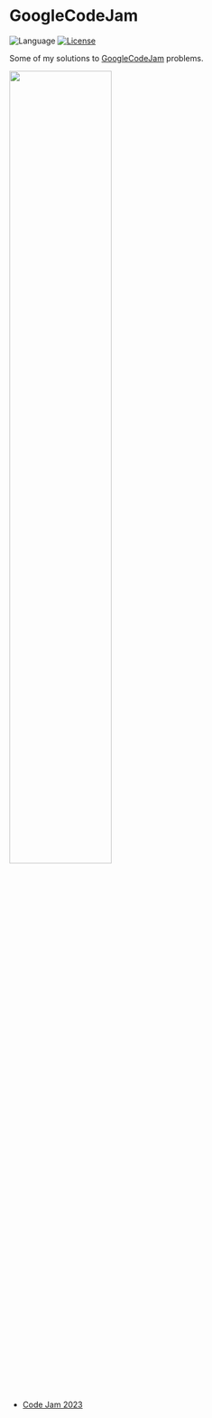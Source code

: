 # GoogleCodeJam

![Language](https://img.shields.io/badge/language-Python-orange.svg) [![License](https://img.shields.io/badge/license-MIT-blue.svg)](./LICENSE.md)

Some of my solutions to [GoogleCodeJam](https://codingcompetitions.withgoogle.com/codejam/) problems.

<img src="https://github.com/AdrienC21/googlecodejam/blob/main/lib/docs/googlecodejamlogo.png?raw=true"  width=60% height=60%>

* [Code Jam 2023](https://github.com/AdrienC21/2023)
